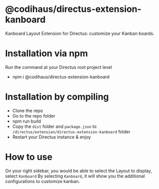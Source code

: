 # @codihaus/directus-extension-kanboard
 Kanboard Layout Extension for Directus: customize your Kanban boards.

 # Installation via npm

Run the command at your Directus root project level

- npm i @codihaus/directus-extension-kanboard

# Installation by compiling

- Clone the repo
- Go to the repo folder
- npm run build
- Copy the `dist` folder and `package.json` to `/directus/extension/directus-extension-kanboard` folder
- Restart your Directus instance & enjoy

# How to use
On your right sidebar, you would be able to select the Layout to display, select `Kanboard`
By selecting `Kanboard`, it will show you the additional configurations to customize kanban.
